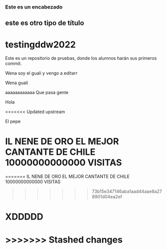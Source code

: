 ### Este es un encabezado

## este es otro tipo de título

# testingddw2022
Este es un repositorio de pruebas, donde los alumnos harán sus primeros commit.


Wena soy el guali y vengo a editarr

Wena guali


aaaaaaaaaaaa
Que pasa gente
<p>Hola<p>
<<<<<<< Updated upstream
<p> El pepe<p>

IL NENE DE ORO EL MEJOR CANTANTE DE CHILE 10000000000000 VISITAS
=======
=======
IL NENE DE ORO EL MEJOR CANTANTE DE CHILE 10000000000000 VISITAS
>>>>>>> 73b15e347146aba1aad44aae8a278901d04ea2ef

<h1>XDDDDD<h1>
>>>>>>> Stashed changes

